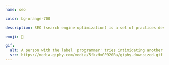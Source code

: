 ```yaml
---
name: seo

color: bg-orange-700

description: SEO (search engine optimization) is a set of practices designed to improve the appearance and positioning of web pages in organic search results.

emoji: 🏅

gif:
  alt: A person with the label 'programmer' tries intimidating another labeled 'SEO expert' who smacks down the 'programmer' with a single punch.
  src: https://media.giphy.com/media/5fkzHxGP920Ra/giphy-downsized.gif
---
```

